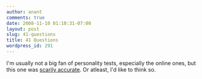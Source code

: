```yaml
---
author: anant
comments: true
date: 2008-11-10 01:10:31-07:00
layout: post
slug: 41-questions
title: 41 Questions
wordpress_id: 291
---
```


I'm usually not a big fan of personality tests, especially the online ones, but this one was [scarily accurate](http://www.41q.com/type.41q?p=24582362). Or atleast, I'd like to think so.
